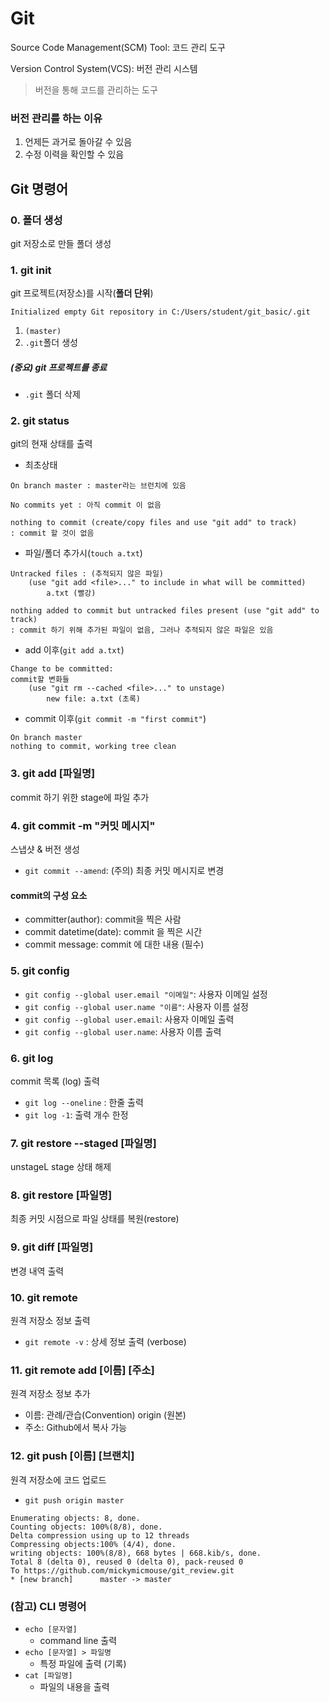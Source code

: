 # Git

Source Code Management(SCM) Tool: 코드 관리 도구

Version Control System(VCS): 버전 관리 시스템

> 버전을 통해 코드를 관리하는 도구



### 버전 관리를 하는 이유

1. 언제든 과거로 돌아갈 수 있음
2. 수정 이력을 확인할 수 있음



## Git 명령어

### 0. 폴더 생성

git 저장소로 만들 폴더 생성

### 1. git init

git 프로젝트(저장소)를 시작(**폴더 단위**)

```
Initialized empty Git repository in C:/Users/student/git_basic/.git
```

1. `(master)`
2. `.git`폴더 생성

##### (중요) git 프로젝트를 종료

* `.git` 폴더 삭제

### 2. git status

git의 현재 상태를 출력

* 최초상태

```
On branch master : master라는 브런치에 있음

No commits yet : 아직 commit 이 없음

nothing to commit (create/copy files and use "git add" to track)
: commit 할 것이 없음
```



* 파일/폴더 추가시(`touch a.txt`)

```
Untracked files : (추적되지 않은 파일)
	(use "git add <file>..." to include in what will be committed)
		a.txt (빨강)
		
nothing added to commit but untracked files present (use "git add" to track)
: commit 하기 위해 추가된 파일이 없음, 그러나 추적되지 않은 파일은 있음
```



* add 이후(`git add a.txt`)

```
Change to be committed:
commit할 변화들
	(use "git rm --cached <file>..." to unstage)
		new file: a.txt (초록)
```



* commit 이후(`git commit -m "first commit"`)

```
On branch master
nothing to commit, working tree clean
```



### 3. git add [파일명]

commit 하기 위한 stage에 파일 추가



### 4. git commit -m "커밋 메시지"

스냅샷 & 버전 생성

* `git commit --amend`: (주의) 최종 커밋 메시지로 변경

#### commit의 구성 요소

* committer(author): commit을 찍은 사람
* commit datetime(date): commit 을 찍은 시간
* commit message: commit 에 대한 내용 (필수)



### 5. git config

* `git config --global user.email "이메일"`: 사용자 이메일 설정
* `git config --global user.name "이름"`: 사용자 이름 설정
* `git config --global user.email`: 사용자 이메일 출력
* `git config --global user.name`: 사용자 이름 출력



### 6. git log

commit 목록 (log) 출력

* `git log --oneline` : 한줄 출력
* `git log -1`: 출력 개수 한정



### 7. git restore --staged [파일명]

unstageL stage 상태 해제



### 8. git restore [파일명]

최종 커밋 시점으로 파일 상태를 복원(restore)



### 9. git diff [파일명]

변경 내역 출력



### 10. git remote

원격 저장소 정보 출력

* `git remote -v` : 상세 정보 출력 (verbose)



### 11. git remote add [이름] [주소]

원격 저장소 정보 추가

* 이름: 관례/관습(Convention) origin (원본)
* 주소: Github에서 복사 가능



### 12. git push [이름] [브랜치]

원격 저장소에 코드 업로드

* `git push origin master`

```
Enumerating objects: 8, done.
Counting objects: 100%(8/8), done.
Delta compression using up to 12 threads
Compressing objects:100% (4/4), done.
writing objects: 100%(8/8), 668 bytes | 668.kib/s, done.
Total 8 (delta 0), reused 0 (delta 0), pack-reused 0
To https://github.com/mickymicmouse/git_review.git
* [new branch]		master -> master
```



### (참고) CLI 명령어

* `echo [문자열]`
  * command line 출력
* `echo [문자열] > 파일명`
  * 특정 파일에 출력 (기록)
* `cat [파일명]`
  * 파일의 내용을 출력
